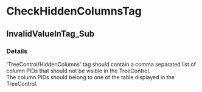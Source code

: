 ﻿---  
uid: Validator_18_10_7  
---

# CheckHiddenColumnsTag

## InvalidValueInTag\_Sub

### Details

'TreeControl\/HiddenColumns' tag should contain a comma separated list of column PIDs that should not be visible in the TreeControl.  
The column PIDs should belong to one of the table displayed in the TreeControl.
